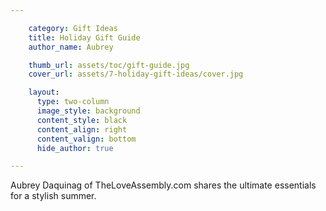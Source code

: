 ```yaml
---

    category: Gift Ideas
    title: Holiday Gift Guide
    author_name: Aubrey

    thumb_url: assets/toc/gift-guide.jpg
    cover_url: assets/7-holiday-gift-ideas/cover.jpg

    layout:
      type: two-column
      image_style: background
      content_style: black
      content_align: right
      content_valign: bottom
      hide_author: true

---
```


Aubrey Daquinag of TheLoveAssembly.com shares the ultimate essentials for a stylish summer.

